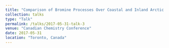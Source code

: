 ```yaml
---
title: "Comparison of Bromine Processes Over Coastal and Inland Arctic Snowpacks"
collection: talks
type: "Talk"
permalink: /talks/2017-05-31-talk-3
venue: "Canadian Chemistry Conference"
date: 2017-05-31
location: "Toronto, Canada"
---
```

